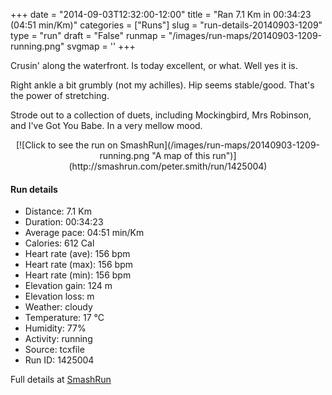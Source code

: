 +++
date = "2014-09-03T12:32:00-12:00"
title = "Ran 7.1 Km in 00:34:23 (04:51 min/Km)"
categories = ["Runs"]
slug = "run-details-20140903-1209"
type = "run"
draft = "False"
runmap = "/images/run-maps/20140903-1209-running.png"
svgmap = '<polyline points="0 55, 0 56, 0 56, 1 61, 3 61, 11 54, 16 47, 20 46, 27 43, 35 46, 38 43, 39 42, 41 39, 47 39, 65 40, 68 42, 79 51, 84 54, 92 56, 100 56, 93 56, 85 54, 79 51, 68 42, 65 40, 48 39, 41 39, 39 42, 35 46, 27 43, 22 44, 16 49, 15 48, 11 53">'
+++

Crusin' along the waterfront. Is today excellent, or what. Well yes it is. 

Right ankle a bit grumbly (not my achilles). Hip seems stable/good. That's the power of stretching. 

Strode out to a collection of duets, including Mockingbird, Mrs Robinson, and I've Got You Babe. In a very mellow mood. 



<!--more-->

<center>
[![Click to see the run on SmashRun](/images/run-maps/20140903-1209-running.png "A map of this run")](http://smashrun.com/peter.smith/run/1425004)
</center>

#### Run details

* Distance: 7.1 Km
* Duration: 00:34:23
* Average pace: 04:51 min/Km
* Calories: 612 Cal
* Heart rate (ave): 156 bpm
* Heart rate (max): 156 bpm
* Heart rate (min): 156 bpm
* Elevation gain: 124 m
* Elevation loss:  m
* Weather: cloudy
* Temperature: 17 &deg;C
* Humidity: 77%
* Activity: running
* Source: tcxfile
* Run ID: 1425004

Full details at [SmashRun](http://smashrun.com/peter.smith/run/1425004)